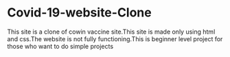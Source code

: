 # Covid-19-website-Clone
This site is a clone of cowin vaccine site.This site is made only using html and css.The website is not fully functioning.This is beginner level project for those who want to do simple projects
